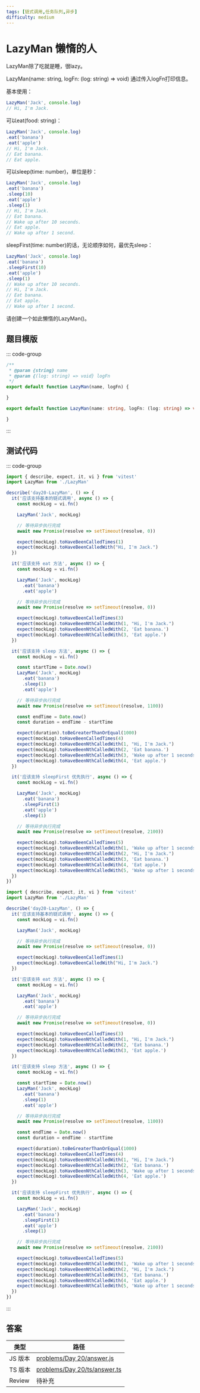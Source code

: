 ```yaml
---
tags: [链式调用,任务队列,异步]
difficulty: medium
---
```


# LazyMan 懒惰的人

LazyMan除了吃就是睡，很lazy。

LazyMan(name: string, logFn: (log: string) => void) 通过传入logFn打印信息。

基本使用：

```js
LazyMan('Jack', console.log)
// Hi, I'm Jack.
```

可以eat(food: string)：

```js
LazyMan('Jack', console.log)
.eat('banana')
.eat('apple')
// Hi, I'm Jack.
// Eat banana.
// Eat apple.
```

可以sleep(time: number)，单位是秒：

```js
LazyMan('Jack', console.log)
.eat('banana')
.sleep(10)
.eat('apple')
.sleep(1)
// Hi, I'm Jack.
// Eat banana.
// Wake up after 10 seconds.
// Eat apple.
// Wake up after 1 second.
```

sleepFirst(time: number)的话，无论顺序如何，最优先sleep：

```js
LazyMan('Jack', console.log)
.eat('banana')
.sleepFirst(10)
.eat('apple')
.sleep(1)
// Wake up after 10 seconds.
// Hi, I'm Jack.
// Eat banana.
// Eat apple.
// Wake up after 1 second.
```

请创建一个如此懒惰的LazyMan()。

## 题目模版

::: code-group

```js [LazyMan.js]
/**
 * @param {string} name
 * @param {(log: string) => void} logFn
 */
export default function LazyMan(name, logFn) {

}
```

```ts [LazyMan.ts]
export default function LazyMan(name: string, logFn: (log: string) => void) {

}
```

:::

## 测试代码

::: code-group

```js [LazyMan.spec.js]
import { describe, expect, it, vi } from 'vitest'
import LazyMan from './LazyMan'

describe('day20-LazyMan', () => {
  it('应该支持基本的链式调用', async () => {
    const mockLog = vi.fn()

    LazyMan('Jack', mockLog)

    // 等待异步执行完成
    await new Promise(resolve => setTimeout(resolve, 0))

    expect(mockLog).toHaveBeenCalledTimes(1)
    expect(mockLog).toHaveBeenCalledWith("Hi, I'm Jack.")
  })

  it('应该支持 eat 方法', async () => {
    const mockLog = vi.fn()

    LazyMan('Jack', mockLog)
      .eat('banana')
      .eat('apple')

    // 等待异步执行完成
    await new Promise(resolve => setTimeout(resolve, 0))

    expect(mockLog).toHaveBeenCalledTimes(3)
    expect(mockLog).toHaveBeenNthCalledWith(1, "Hi, I'm Jack.")
    expect(mockLog).toHaveBeenNthCalledWith(2, 'Eat banana.')
    expect(mockLog).toHaveBeenNthCalledWith(3, 'Eat apple.')
  })

  it('应该支持 sleep 方法', async () => {
    const mockLog = vi.fn()

    const startTime = Date.now()
    LazyMan('Jack', mockLog)
      .eat('banana')
      .sleep(1)
      .eat('apple')

    // 等待异步执行完成
    await new Promise(resolve => setTimeout(resolve, 1100))

    const endTime = Date.now()
    const duration = endTime - startTime

    expect(duration).toBeGreaterThanOrEqual(1000)
    expect(mockLog).toHaveBeenCalledTimes(4)
    expect(mockLog).toHaveBeenNthCalledWith(1, "Hi, I'm Jack.")
    expect(mockLog).toHaveBeenNthCalledWith(2, 'Eat banana.')
    expect(mockLog).toHaveBeenNthCalledWith(3, 'Wake up after 1 seconds.')
    expect(mockLog).toHaveBeenNthCalledWith(4, 'Eat apple.')
  })

  it('应该支持 sleepFirst 优先执行', async () => {
    const mockLog = vi.fn()

    LazyMan('Jack', mockLog)
      .eat('banana')
      .sleepFirst(1)
      .eat('apple')
      .sleep(1)

    // 等待异步执行完成
    await new Promise(resolve => setTimeout(resolve, 2100))

    expect(mockLog).toHaveBeenCalledTimes(5)
    expect(mockLog).toHaveBeenNthCalledWith(1, 'Wake up after 1 seconds.')
    expect(mockLog).toHaveBeenNthCalledWith(2, "Hi, I'm Jack.")
    expect(mockLog).toHaveBeenNthCalledWith(3, 'Eat banana.')
    expect(mockLog).toHaveBeenNthCalledWith(4, 'Eat apple.')
    expect(mockLog).toHaveBeenNthCalledWith(5, 'Wake up after 1 seconds.')
  })
})
```

```ts [LazyMan.spec.ts]
import { describe, expect, it, vi } from 'vitest'
import LazyMan from './LazyMan'

describe('day20-LazyMan', () => {
  it('应该支持基本的链式调用', async () => {
    const mockLog = vi.fn()

    LazyMan('Jack', mockLog)

    // 等待异步执行完成
    await new Promise(resolve => setTimeout(resolve, 0))

    expect(mockLog).toHaveBeenCalledTimes(1)
    expect(mockLog).toHaveBeenCalledWith("Hi, I'm Jack.")
  })

  it('应该支持 eat 方法', async () => {
    const mockLog = vi.fn()

    LazyMan('Jack', mockLog)
      .eat('banana')
      .eat('apple')

    // 等待异步执行完成
    await new Promise(resolve => setTimeout(resolve, 0))

    expect(mockLog).toHaveBeenCalledTimes(3)
    expect(mockLog).toHaveBeenNthCalledWith(1, "Hi, I'm Jack.")
    expect(mockLog).toHaveBeenNthCalledWith(2, 'Eat banana.')
    expect(mockLog).toHaveBeenNthCalledWith(3, 'Eat apple.')
  })

  it('应该支持 sleep 方法', async () => {
    const mockLog = vi.fn()

    const startTime = Date.now()
    LazyMan('Jack', mockLog)
      .eat('banana')
      .sleep(1)
      .eat('apple')

    // 等待异步执行完成
    await new Promise(resolve => setTimeout(resolve, 1100))

    const endTime = Date.now()
    const duration = endTime - startTime

    expect(duration).toBeGreaterThanOrEqual(1000)
    expect(mockLog).toHaveBeenCalledTimes(4)
    expect(mockLog).toHaveBeenNthCalledWith(1, "Hi, I'm Jack.")
    expect(mockLog).toHaveBeenNthCalledWith(2, 'Eat banana.')
    expect(mockLog).toHaveBeenNthCalledWith(3, 'Wake up after 1 seconds.')
    expect(mockLog).toHaveBeenNthCalledWith(4, 'Eat apple.')
  })

  it('应该支持 sleepFirst 优先执行', async () => {
    const mockLog = vi.fn()

    LazyMan('Jack', mockLog)
      .eat('banana')
      .sleepFirst(1)
      .eat('apple')
      .sleep(1)

    // 等待异步执行完成
    await new Promise(resolve => setTimeout(resolve, 2100))

    expect(mockLog).toHaveBeenCalledTimes(5)
    expect(mockLog).toHaveBeenNthCalledWith(1, 'Wake up after 1 seconds.')
    expect(mockLog).toHaveBeenNthCalledWith(2, "Hi, I'm Jack.")
    expect(mockLog).toHaveBeenNthCalledWith(3, 'Eat banana.')
    expect(mockLog).toHaveBeenNthCalledWith(4, 'Eat apple.')
    expect(mockLog).toHaveBeenNthCalledWith(5, 'Wake up after 1 seconds.')
  })
})
```

:::

## 答案

| 类型    | 路径                                                                                                                                    |
| ------- | --------------------------------------------------------------------------------------------------------------------------------------- |
| JS 版本 | [problems/Day 20/answer.js](https://github.com/506-FETL/one-question-per-day/blob/main/packages/problems/base/Day%2020/answer.js)       |
| TS 版本 | [problems/Day 20/ts/answer.ts](https://github.com/506-FETL/one-question-per-day/blob/main/packages/problems/base/Day%2020/ts/answer.ts) |
| Review  | 待补充                                                                                                                                  |
